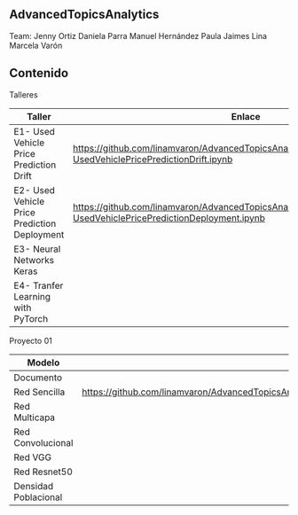 ##  AdvancedTopicsAnalytics
Team:
Jenny Ortiz
Daniela Parra
Manuel Hernández
Paula Jaimes
Lina Marcela Varón

## Contenido

Talleres

| Taller   | Enlace | 
|----------|-------------|
| E1- Used Vehicle Price Prediction Drift |  https://github.com/linamvaron/AdvancedTopicsAnalytics/blob/main/Exercises/E1-UsedVehiclePricePredictionDrift.ipynb  | 
| E2- Used Vehicle Price Prediction Deployment  |  https://github.com/linamvaron/AdvancedTopicsAnalytics/blob/main/Exercises/E2-UsedVehiclePricePredictionDeployment.ipynb |
| E3- Neural Networks Keras |  | 
| E4- Tranfer Learning with PyTorch |   | 


Proyecto 01

| Modelo   | Enlace | 
|----------|-------------|
| Documento |    | 
| Red Sencilla  |  https://github.com/linamvaron/AdvancedTopicsAnalytics/blob/main/Projects/P0_BigMonksDetection/SimpleNeuralNetwork.ipynb  |
| Red Multicapa |  | 
| Red Convolucional |   | 
| Red VGG |   |
| Red Resnet50 |  | 
| Densidad Poblacional |   | 